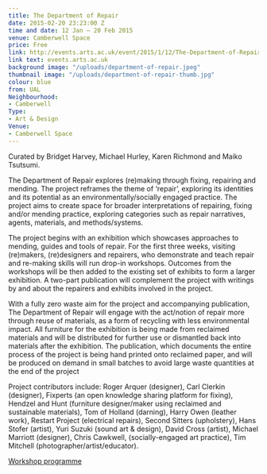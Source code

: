 ```yaml
---
title: The Department of Repair
date: 2015-02-20 23:23:00 Z
time and date: 12 Jan – 20 Feb 2015
venue: Camberwell Space
price: Free
link: http://events.arts.ac.uk/event/2015/1/12/The-Department-of-Repair
link text: events.arts.ac.uk
background image: "/uploads/department-of-repair.jpeg"
thumbnail image: "/uploads/department-of-repair-thumb.jpg"
colour: blue
from: UAL
Neighbourhood:
- Camberwell
Type:
- Art & Design
Venue:
- Camberwell Space
---
```


Curated by Bridget Harvey, Michael Hurley, Karen Richmond and Maiko Tsutsumi.
 
The Department of Repair explores (re)making through fixing, repairing and mending. The project reframes the theme of ‘repair’, exploring its identities and its potential as an environmentally/socially engaged practice. The project aims to create space for broader interpretations of repairing, fixing and/or mending practice, exploring categories such as repair narratives, agents, materials, and methods/systems.
 
The project begins with an exhibition which showcases approaches to mending, guides and tools of repair. For the first three weeks, visiting (re)makers, (re)designers and repairers, who demonstrate and teach repair and re-making skills will run drop-in workshops. Outcomes from the workshops will be then added to the existing set of exhibits to form a larger exhibition.  A two-part publication will complement the project with writings by and about the repairers and exhibits involved in the project. 
 
With a fully zero waste aim for the project and accompanying publication, The Department of Repair will engage with the act/notion of repair more through reuse of materials, as a form of recycling with less environmental impact. All furniture for the exhibition is being made from reclaimed materials and will be distributed for further use or dismantled back into materials after the exhibition. The publication, which documents the entire process of the project is being hand printed onto reclaimed paper, and will be produced on demand in small batches to avoid large waste quantities at the end of the project
 
Project contributors include: Roger Arquer (designer), Carl Clerkin (designer), Fixperts (an open knowledge sharing platform for fixing), Hendzel and Hunt (furniture designer/maker using reclaimed and sustainable materials), Tom of Holland (darning), Harry Owen (leather work), Restart Project (electrical repairs), Second Sitters (upholstery), Hans Stofer (artist), Yuri Suzuki (sound art & design), David Cross (artist), Michael Marriott (designer), Chris Cawkwell, (socially-engaged art practice), Tim Mitchell (photographer/artist/educator).

[Workshop programme](http://events.arts.ac.uk/event/2015/1/12/The-Department-of-Repair)
